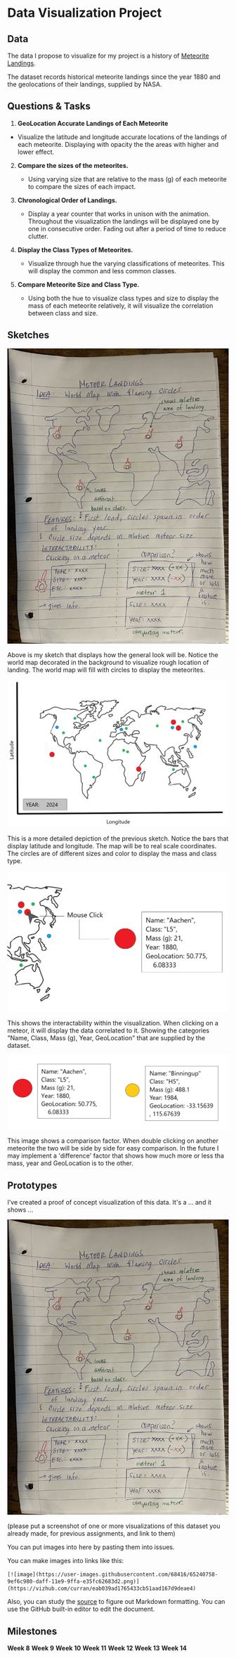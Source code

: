 
# Data Visualization Project

## Data

The data I propose to visualize for my project is a history of [Meteorite Landings](https://data.nasa.gov/Space-Science/Meteorite-Landings/gh4g-9sfh/about_data).

The dataset records historical meteorite landings since the year 1880 and the geolocations of their landings, supplied by NASA. 


## Questions & Tasks

1. **GeoLocation Accurate Landings of Each Meteorite**

  - Visualize the latitude and longitude accurate locations of the landings
    of each meteorite. Displaying with opacity the the areas with higher and
    lower effect.

2. **Compare the sizes of the meteorites.**

   - Using varying size that are relative to the mass (g) of each meteorite
     to compare the sizes of each impact.

3. **Chronological Order of Landings.**

   - Display a year counter that works in unison with the animation.
     Throughout the visualization the landings will be displayed
     one by one in consecutive order. Fading out after a period of time
     to reduce clutter.

4. **Display the Class Types of Meteorites.**

   - Visualize through hue the varying classifications of meteorites.
     This will display the common and less common classes.

5. **Compare Meteorite Size and Class Type.**

   - Using both the hue to visualize class types and size to display
     the mass of each meteorite relatively, it will visualize the
     correlation between class and size. 

## Sketches

![image](IMG_6679.jpg)

Above is my sketch that displays how the general look will be. Notice the world map decorated in the background
to visualize rough location of landing. The world map will fill with circles to display the meteorites.

![image](ApplicationFrameHost_C9rAl5h2MM.png)

This is a more detailed depiction of the previous sketch. Notice the bars that display latitude and longitude.
The map will be to real scale coordinates. 
The circles are of different sizes and color to display the mass and class type.

![image](SecondImage.png)

This shows the interactability within the visualization. When clicking on a meteor, it will display the 
data correlated to it. Showing the categories "Name, Class, Mass (g), Year, GeoLocation" that are 
supplied by the dataset.

![image](ThirdImage.png)

This image shows a comparison factor. When double clicking on another meteorite the two will be side 
by side for easy comparison. In the future I may implement a 'difference' factor that shows how much
more or less tha mass, year and GeoLocation is to the other.

## Prototypes

I’ve created a proof of concept visualization of this data. It's a ... and it shows ...

[![image](IMG_6679.jpg)](https://vizhub.com/curran/eab039ad1765433cb51aad167d9deae4)

(please put a screenshot of one or more visualizations of this dataset you already made, for previous assignments, and link to them)

You can put images into here by pasting them into issues.

You can make images into links like this:

```
[![image](https://user-images.githubusercontent.com/68416/65240758-9ef6c980-daff-11e9-9ffa-e35fc62683d2.png)](https://vizhub.com/curran/eab039ad1765433cb51aad167d9deae4)
```


Also, you can study the [source](https://raw.githubusercontent.com/curran/dataviz-project-template-proposal/master/README.md) to figure out Markdown formatting. You can use the GitHub built-in editor to edit the document.


## Milestones

**Week 8**
**Week 9**
**Week 10**
**Week 11**
**Week 12**
**Week 13**
**Week 14**
